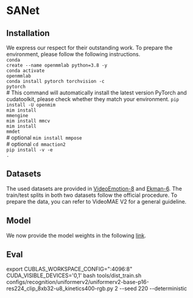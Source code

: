 # SANet
## Installation 
We express our respect for their outstanding work. To prepare the environment, please follow the following instructions.<br>
<code>conda create --name openmmlab python=3.8 -y</code><br>
<code>conda activate openmmlab</code><br>
<code>conda install pytorch torchvision -c pytorch</code> <br> # This command will automatically install the latest version PyTorch and cudatoolkit, please check whether they match your environment.
<code>pip install -U openmim</code><br>
<code>mim install mmengine</code><br>
<code>mim install mmcv</code><br>
<code>mim install mmdet</code><br> # optional
<code>mim install mmpose</code><br># optional
<code>cd mmaction2</code><br>
<code>pip install -v -e .</code><br>
## Datasets
The used datasets are provided in [VideoEmotion-8](https://drive.google.com/drive/folders/0B5peJ1MHnIWGd3pFbzMyTG5BSGs?resourcekey=0-hZ1jo5t1hIauRpYhYIvWYA) and [Ekman-6](https://github.com/kittenish/Frame-Transformer-Network). The train/test splits in both two datasets follow the official procedure. To prepare the data, you can refer to VideoMAE V2 for a general guideline.
## Model
We now provide the model weights in the following [link](https://pan.baidu.com/s/1LjO4nqA0z4qMD-CvVtjAsw?pwd=CHOW).
## Eval
export CUBLAS_WORKSPACE_CONFIG=":4096:8"
CUDA_VISIBLE_DEVICES='0,1' bash tools/dist_train.sh configs/recognition/uniformerv2/uniformerv2-base-p16-res224_clip_8xb32-u8_kinetics400-rgb.py 2 --seed 220 --deterministic
